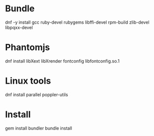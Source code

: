 # Bundle 
dnf -y install gcc ruby-devel rubygems libffi-devel rpm-build zlib-devel libpqxx-devel

# Phantomjs
dnf install libXext  libXrender  fontconfig  libfontconfig.so.1

# Linux tools
dnf install parallel poppler-utils

# Install
gem install bundler 
bundle install


